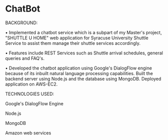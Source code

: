 # ChatBot

BACKGROUND: 

• Implemented a chatbot service which is a subpart of my Master's project, "SHUTTLE U HOME" web application for Syracuse University Shuttle Service to assist them manage their shuttle services accordingly.

• Features include REST Services such as Shuttle arrival schedules, general queries and FAQ's. 

• Developed the chatbot application using Google's DialogFlow engine because of its inbuilt natural language processing capabilities. Built the backend server using Node.js and the database using MongoDB. Deployed application on AWS-EC2. 



TECHNOLOGIES USED:

Google's DialogFlow Engine

Node.js

MongoDB

Amazon web services
